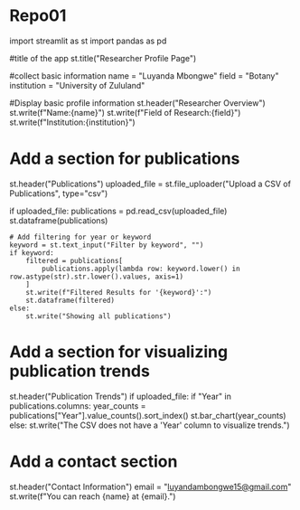 # Repo01
import streamlit as st
import pandas as pd

#title of the app
st.title("Researcher Profile Page")

#collect basic information
name = "Luyanda Mbongwe"
field = "Botany"
institution = "University of Zululand"

#Display basic profile information
st.header("Researcher Overview")
st.write(f"Name:{name}")
st.write(f"Field of Research:{field}")
st.write(f"Institution:{institution}")

# Add a section for publications
st.header("Publications")
uploaded_file = st.file_uploader("Upload a CSV of Publications", type="csv")

if uploaded_file:
    publications = pd.read_csv(uploaded_file)
    st.dataframe(publications)

    # Add filtering for year or keyword
    keyword = st.text_input("Filter by keyword", "")
    if keyword:
        filtered = publications[
            publications.apply(lambda row: keyword.lower() in row.astype(str).str.lower().values, axis=1)
        ]
        st.write(f"Filtered Results for '{keyword}':")
        st.dataframe(filtered)
    else:
        st.write("Showing all publications")

# Add a section for visualizing publication trends
st.header("Publication Trends")
if uploaded_file:
    if "Year" in publications.columns:
        year_counts = publications["Year"].value_counts().sort_index()
        st.bar_chart(year_counts)
    else:
        st.write("The CSV does not have a 'Year' column to visualize trends.")

# Add a contact section
st.header("Contact Information")
email = "luyandambongwe15@gmail.com"
st.write(f"You can reach {name} at {email}.")

